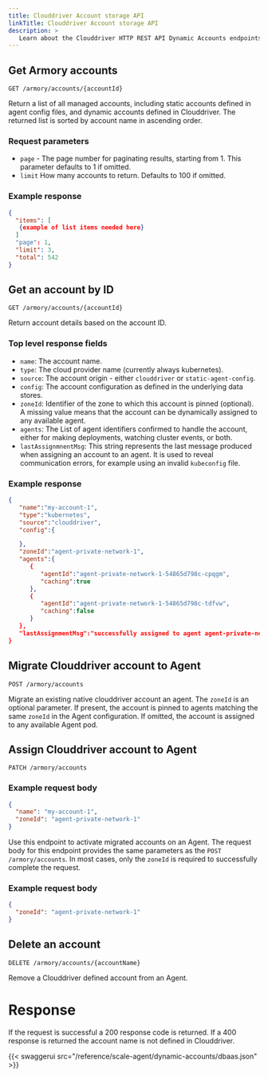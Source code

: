 ```yaml
---
title: Clouddriver Account storage API 
linkTitle: Clouddriver Account storage API 
description: >
   Learn about the Clouddriver HTTP REST API Dynamic Accounts endpoints for the Armory Scale Agent for Spinnaker and Kubernetes.
---
```


## Get Armory accounts
`GET /armory/accounts/{accountId}`

Return a list of all managed accounts, including static accounts defined in agent config files, and dynamic accounts defined in Clouddriver. The returned list is sorted by account name in ascending order.

### Request parameters
 - `page` -  The page number for paginating results, starting from 1. This parameter defaults to 1 if omitted.
 - `limit` How many accounts to return. Defaults to 100 if omitted.

### Example response
``` json
{
  "items": [
   {example of list items needed here}
  ]
  "page": 1,
  "limit": 3,
  "total": 542
}
```
## Get an account by ID
`GET /armory/accounts/{accountId}`

Return account details based on the account ID.

### Top level response fields
 - `name`: The account name.
 - `type`: The cloud provider name (currently always kubernetes).
 - `source`: The account origin - either `clouddriver` or  `static-agent-config`.
 - `config`: The account configuration as defined in the underlying data stores.
 - `zoneId`: Identifier of the zone to which this account is pinned (optional). A missing value means that the account can be dynamically assigned to any available agent.
 - `agents`: The List of agent identifiers confirmed to handle the account, either for making deployments, watching cluster events, or both.
 - `lastAssignmnentMsg`: This string represents the last message produced when assigning an account to an agent. It is used to reveal communication errors, for example using an invalid `kubeconfig` file. 

### Example response
``` json
{
   "name":"my-account-1",
   "type":"kubernetes",
   "source":"clouddriver",
   "config":{

   },
   "zoneId":"agent-private-network-1",
   "agents":{
      {
         "agentId":"agent-private-network-1-54865d798c-cpqgm",
         "caching":true
      },
      {
         "agentId":"agent-private-network-1-54865d798c-tdfvw",
         "caching":false
      }
   },
   "lastAssignmentMsg":"successfully assigned to agent agent-private-network-1-54865d798c-tdfvw for executing operations"
}
```
## Migrate Clouddriver account to Agent
`POST /armory/accounts`

Migrate an existing native clouddriver account an agent.
The `zoneId` is an optional parameter. If present, the account is pinned to agents matching the same `zoneId` in the Agent configuration. If omitted, the account is assigned to any available Agent pod. 

## Assign Clouddriver account to Agent
`PATCH /armory/accounts`

### Example request body

```json
{
  "name": "my-account-1",
  "zoneId": "agent-private-network-1"
}
```

Use this endpoint to activate migrated accounts on an Agent. The request body for this endpoint provides the same parameters as the `POST /armory/accounts`. In most cases, only the  `zoneId` is required to successfully complete the request.

### Example request body

```json
{
  "zoneId": "agent-private-network-1"
}
```

##  Delete an account
`DELETE /armory/accounts/{accountName}`

Remove a Clouddriver defined account from an Agent.

# Response
If the request is successful a 200 response code is returned. If a 400 response is returned the account name is not defined in Clouddriver.


 {{< swaggerui src="/reference/scale-agent/dynamic-accounts/dbaas.json" >}} 
